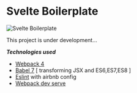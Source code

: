 # Svelte Boilerplate

![Svelte Boilerplate](https://raw.githubusercontent.com/omidnikrah/svelte-boilerplate/master/banner.jpg)

This project is under development...

***Technologies used***

* [Webpack 4](https://github.com/webpack/webpack) 
* [Babel 7](https://github.com/babel/babel) [ transforming JSX and ES6,ES7,ES8 ]
* [Eslint](https://github.com/eslint/eslint/) with airbnb config
* [Webpack dev serve](https://github.com/webpack/webpack-dev-server) 
